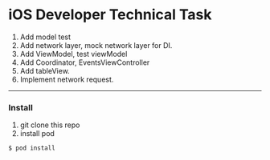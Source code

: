 # iOS Developer Technical Task

1. Add model test
2. Add network layer, mock network layer for DI.
3. Add ViewModel, test viewModel
4. Add Coordinator, EventsViewController
5. Add tableView.
6. Implement network request.
***
### Install
1. git clone this repo
2. install pod
```bash
$ pod install
```

